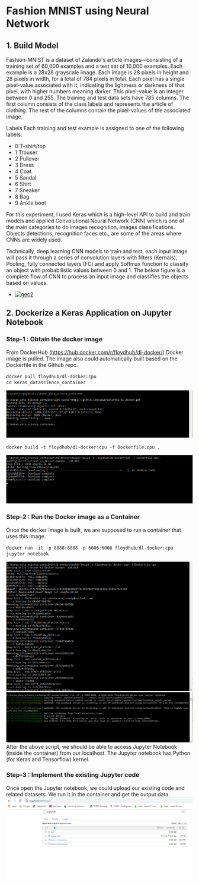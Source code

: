 # Fashion MNIST using Neural Network
## 1. Build Model 
Fashion-MNIST is a dataset of Zalando's article images—consisting of a training set of 60,000 examples and a test set of 10,000 examples. Each example is a 28x28 grayscale image. Each image is 28 pixels in height and 28 pixels in width, for a total of 784 pixels in total. Each pixel has a single pixel-value associated with it, indicating the lightness or darkness of that pixel,
with higher numbers meaning darker. This pixel-value is an integer between 0 and 255. The training and test data sets have 785 columns. The first column consists of the class labels and represents the article of clothing. The rest of the columns contain the pixel-values of the associated image. 

Labels
Each training and test example is assigned to one of the following labels:
- 0 T-shirt/top
- 1 Trouser
- 2 Pullover
- 3 Dress
- 4 Coat
- 5 Sandal
- 6 Shirt
- 7 Sneaker
- 8 Bag
- 9 Ankle boot
 
For this experiment, I used Keras which is a high-level API to build and train models and applied Convolutional Neural Network (CNN) which is one of the main categories to do images recognition, images classifications. Objects detections, recognition faces etc., are some of the areas where CNNs are widely used.

Technically, deep learning CNN models to train and test, each input image will pass it through a series of convolution layers with filters (Kernals), Pooling, fully connected layers (FC) and apply Softmax function to classify an object with probabilistic values between 0 and 1. The below figure is a complete flow of CNN to process an input image and classifies the objects based on values.

* <a href="https://ibb.co/kV1j9p"><img src="https://preview.ibb.co/nRkBpp/gec2.jpg" alt="gec2" border="0"></a>

## 2. Dockerize a Keras Application on Jupyter Notebook

### Step-1 : Obtain the docker image
From DockerHub (https://hub.docker.com/r/floydhub/dl-docker/) Docker image is pulled. The image also could automatically built based on the Dockerfile in the Github repo.

```
docker pull floydhub/dl-docker:cpu
cd keras_datascience_container
```
![Image of Yaktocat](capture1.png)

```
docker build -t floydhub/dl-docker:cpu -f Dockerfile.cpu .
```
![Image of Yaktocat](capture2.png)

### Step-2 : Run the Docker image as a Container
Once the docker image is built, we are supposed to run a container that uses this image.

```
docker run -it -p 8888:8888 -p 6006:6006 floydhub/dl-docker:cpu jupyter notebook
```
![Image of Yaktocat](capture3.png)
![Image of Yaktocat](capture4.png)
After the above script, we should be able to access Jupyter Notebook (inside the container) from our localhost. The Jupyter notebook has Python (for Keras and Tensorflow) kernel.


### Step-3 : Implement the existing Jupyter code 
Once open the Jupyter notebook, we could upload our existing code and related datasets. We run it in the container and get the output data.
![Image of Yaktocat](capture5.png)
